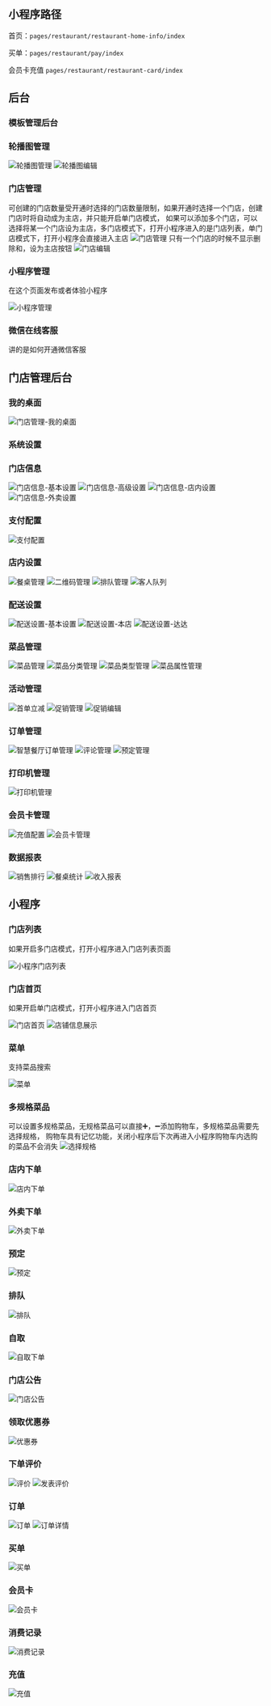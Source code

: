 ﻿## **小程序路径**
首页：`pages/restaurant/restaurant-home-info/index`

买单：`pages/restaurant/pay/index`

会员卡充值 `pages/restaurant/restaurant-card/index`


## **后台**

### **模板管理后台**

### **轮播图管理**
![轮播图管理](/img/轮播图管理.png)
![轮播图编辑](/img/轮播图编辑.png)

### **门店管理**
可创建的门店数量受开通时选择的门店数量限制，如果开通时选择一个门店，创建门店时将自动成为主店，并只能开启单门店模式，
如果可以添加多个门店，可以选择将某一个门店设为主店，多门店模式下，打开小程序进入的是门店列表，单门店模式下，打开小程序会直接进入主店
![门店管理](/img/门店管理.png)
只有一个门店的时候不显示删除和，设为主店按钮
![门店编辑](/img/门店编辑.png)

### **小程序管理**

在这个页面发布或者体验小程序

![小程序管理](/img/小程序管理.png)

### **微信在线客服**
讲的是如何开通微信客服

## **门店管理后台**
### **我的桌面**
![门店管理-我的桌面](/img/门店管理-我的桌面.png)

### **系统设置**
### **门店信息**
![门店信息-基本设置](/img/门店信息-基本设置.png)
![门店信息-高级设置](/img/门店信息-高级设置.png)
![门店信息-店内设置](/img/门店信息-店内设置.png)
![门店信息-外卖设置](/img/门店信息-外卖设置.png)

### **支付配置**
![支付配置](/img/支付配置.png)

### **店内设置**
![餐桌管理](/img/餐桌管理.png)
![二维码管理](/img/二维码管理.png)
![排队管理](/img/排队管理.png)
![客人队列](/img/客人队列.png)

### **配送设置**
![配送设置-基本设置](/img/配送设置-基本设置.png)
![配送设置-本店](/img/配送设置-本店.png)
![配送设置-达达](/img/配送设置-达达.png)

### **菜品管理**
![菜品管理](/img/菜品管理.png)
![菜品分类管理](/img/菜品分类管理.png)
![菜品类型管理](/img/菜品类型管理.png)
![菜品属性管理](/img/菜品属性管理.png)

### **活动管理**
![首单立减](/img/首单立减.png)
![促销管理](/img/促销管理.png)
![促销编辑](/img/促销编辑.png)

### **订单管理**
![智慧餐厅订单管理](/img/智慧餐厅订单管理.png)
![评论管理](/img/评论管理.png)
![预定管理](/img/预定管理.png)


### **打印机管理**
![打印机管理](/img/打印机管理.png)


### **会员卡管理**
![充值配置](/img/充值配置.png)
![会员卡管理](/img/会员卡管理.png)

### **数据报表**
![销售排行](/img/销售排行.png)
![餐桌统计](/img/餐桌统计.png)
![收入报表](/img/收入报表.png)



## **小程序**
### **门店列表**

如果开启多门店模式，打开小程序进入门店列表页面

![小程序门店列表](/img/小程序门店列表.png)

### **门店首页**

如果开启单门店模式，打开小程序进入门店首页

![门店首页](/img/门店首页.png)
![店铺信息展示](/img/店铺信息展示.png)

### **菜单**

支持菜品搜索

![菜单](/img/菜单.png)

### **多规格菜品**

可以设置多规格菜品，无规格菜品可以直接➕，➖添加购物车，多规格菜品需要先选择规格，
购物车具有记忆功能，关闭小程序后下次再进入小程序购物车内选购的菜品不会消失
![选择规格](/img/选择规格.png)

### **店内下单**
![店内下单](/img/店内下单.png)

### **外卖下单**
![外卖下单](/img/外卖下单.png)

### **预定**
![预定](/img/预定.png)

### **排队**
![排队](/img/排队.png)

### **自取**
![自取下单](/img/自取下单.png)

### **门店公告**
![门店公告](/img/门店公告.png)

### **领取优惠券**
![优惠券](/img/优惠券.png)

### **下单评价**
![评价](/img/评价.png)
![发表评价](/img/发表评价.png)

### **订单**
![订单](/img/订单.png)
![订单详情](/img/订单详情.png)


### **买单**
![买单](/img/买单.png)

### **会员卡**
![会员卡](/img/会员卡.png)

### **消费记录**
![消费记录](/img/消费记录.png)

### **充值**
![充值](/img/充值.png)
